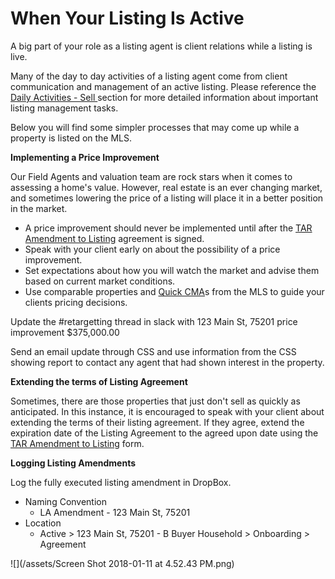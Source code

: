 # When Your Listing Is Active

A big part of your role as a listing agent is client relations while a listing is live.

Many of the day to day activities of a listing agent come from client communication and management of an active listing. Please reference the [Daily Activities - Sell ](/listing-agent/daily-activities.md)section for more detailed information about important listing management tasks.

Below you will find some simpler processes that may come up while a property is listed on the MLS.

**Implementing a Price Improvement**

Our Field Agents and valuation team are rock stars when it comes to assessing a home's value. However, real estate is an ever changing market, and sometimes lowering the price of a listing will place it in a better position in the market.

* A price improvement should never be implemented until after the [TAR Amendment to Listing](http://www.sarealtywatch.com/wp-content/uploads/sites/230/2015/10/TX-Amendment-to-Listing-TAR-1404.pdf) agreement is signed.
* Speak with your client early on about the possibility of a price improvement. 
* Set expectations about how you will watch the market and advise them based on current market conditions. 
* Use comparable properties and [Quick CMA](/listing-agent/daily-activities.md)s from the MLS to guide your clients pricing decisions.

Update the \#retargetting thread in slack with 123 Main St, 75201 price improvement $375,000.00

Send an email update through CSS and use information from the CSS showing report to contact any agent that had shown interest in the property. 

**Extending the terms of Listing Agreement**

Sometimes, there are those properties that just don't sell as quickly as anticipated. In this instance, it is encouraged to speak with your client about extending the terms of their listing agreement. If they agree, extend the expiration date of the Listing Agreement to the agreed upon date using the [TAR Amendment to Listing](http://www.sarealtywatch.com/wp-content/uploads/sites/230/2015/10/TX-Amendment-to-Listing-TAR-1404.pdf) form.

**Logging Listing Amendments**

Log the fully executed listing amendment in DropBox.

* Naming Convention
  * LA Amendment - 123 Main St, 75201
* Location
  * Active &gt; 123 Main St, 75201 - B Buyer Household &gt; Onboarding &gt; Agreement 

![](/assets/Screen Shot 2018-01-11 at 4.52.43 PM.png)

